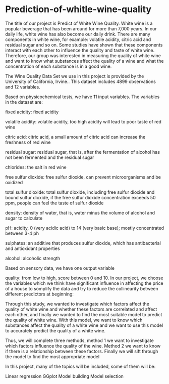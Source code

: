 # Prediction-of-whitle-wine-quality
The title of our project is Predict of White Wine Quality. White wine is a popular beverage that has been around for more than 7,000 years. In our daily life, white wine has also become our daily drink. There are many components in white wine, for example: volatile acidity, citric acid and residual sugar and so on. Some studies have shown that these components interact with each other to influence the quality and taste of white wine. Therefore, our group was interested in measuring the quality of white wine and want to know what substances affect the quality of a wine and what the concentration of each substance is in a good wine.

The Wine Quality Data Set we use in this project is provided by the University of California, Irvine.. This dataset includes 4899 observations and 12 variables.

Based on physicochemical tests, we have 11 input variables. The variables in the dataset are:

fixed acidity: fixed acidity

volatile acidity: volatile acidity, too high acidity will lead to poor taste of red wine

citric acid: citric acid, a small amount of citric acid can increase the freshness of red wine

residual sugar: residual sugar, that is, after the fermentation of alcohol has not been fermented and the residual sugar

chlorides: the salt in red wine

free sulfur dioxide: free sulfur dioxide, can prevent microorganisms and be oxidized

total sulfur dioxide: total sulfur dioxide, including free sulfur dioxide and bound sulfur dioxide, if the free sulfur dioxide concentration exceeds 50 ppm, people can feel the taste of sulfur dioxide

density: density of water, that is, water minus the volume of alcohol and sugar to calculate

pH: acidity, 0 (very acidic acid) to 14 (very basic base); mostly concentrated between 3-4 ph

sulphates: an additive that produces sulfur dioxide, which has antibacterial and antioxidant properties

alcohol: alcoholic strength

Based on sensory data, we have one output variable

quality: from low to high, score between 0 and 10.
In our project, we choose the variables which we think have significant influence in affecting the price of a house to somplify the data and try to reduce the collinearity between different predictors at beginning:

Through this study, we wanted to investigate which factors affect the quality of white wine and whether these factors are correlated and affect each other, and finally we wanted to find the most suitable model to predict the quality of white wine. With this model, we want to know which substances affect the quality of a white wine and we want to use this model to accurately predict the quality of a white wine.

Thus, we will complete three methods, method 1 we want to investigate which factors influence the quality of the wine. Method 2 we want to know if there is a relationship between these factors. Finally we will sift through the model to find the most appropriate model

In this project, many of the topics will be included, some of them will be:

Linear regression
GGplot
Model building
Model selection
